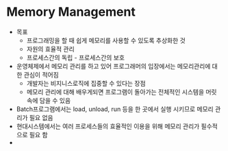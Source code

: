 # Memory Management

- 목표
  - 프로그래밍을 할 때 쉽게 메모리를 사용할 수 있도록 추상화한 것
  - 자원의 효율적 관리
  - 프로세스간의 독립 - 프로세스간의 보호
- 운영체제에서 메모리 관리를 하고 있어 프로그래머의 입장에서는 메모리관리에 대한 관심이 적어짐
  - 개발자는 비지니스로직에 집중할 수 있다는 장점
  - 메모리 관리에 대해 배우게되면 프로그램이 돌아가는 전체적인 시스템을 머릿속에 담을 수 있음
- Batch프로그램에서는 load, unload, run 등을 한 곳에서 실행 시키므로 메모리 관리가 필요 없음
- 현대시스템에서는 여러 프로세스들의 효율적인 이용을 위해 메모리 관리가 필수적으로 필요 함
- 